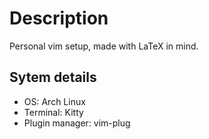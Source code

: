 # Description
Personal vim setup, made with LaTeX in mind. 

## Sytem details
- OS: Arch Linux
- Terminal: Kitty
- Plugin manager: vim-plug

